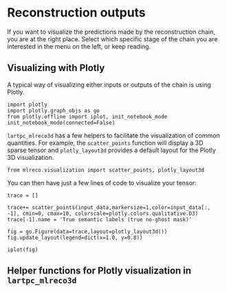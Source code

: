 # Reconstruction outputs

If you want to visualize the predictions made by the reconstruction chain,
you are at the right place. Select which specific stage of the chain you are interested
in the menu on the left, or keep reading.

## Visualizing with Plotly
A typical way of visualizing either inputs or outputs of the chain is using Plotly.

```
import plotly
import plotly.graph_objs as go
from plotly.offline import iplot, init_notebook_mode
init_notebook_mode(connected=False)
```

`lartpc_mlreco3d` has a few helpers to facilitate the visualization of common
quantities. For example, the `scatter_points` function will display a 3D sparse tensor
and `plotly_layout3d` provides a default layout for the Plotly 3D visualization.

```
from mlreco.visualization import scatter_points, plotly_layout3d
```

You can then have just a few lines of code to visualize your tensor:

```
trace = []

trace+= scatter_points(input_data,markersize=1,color=input_data[:, -1], cmin=0, cmax=10, colorscale=plotly.colors.qualitative.D3)
trace[-1].name = 'True semantic labels (true no-ghost mask)'

fig = go.Figure(data=trace,layout=plotly_layout3d())
fig.update_layout(legend=dict(x=1.0, y=0.8))

iplot(fig)
```

## Helper functions for Plotly visualization in `lartpc_mlreco3d`

```{note} TODO
```